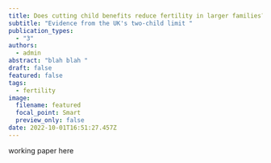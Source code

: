 ```yaml
---
title: Does cutting child benefits reduce fertility in larger families?
subtitle: "Evidence from the UK's two-child limit "
publication_types:
  - "3"
authors:
  - admin
abstract: "blah blah "
draft: false
featured: false
tags:
  - fertility
image:
  filename: featured
  focal_point: Smart
  preview_only: false
date: 2022-10-01T16:51:27.457Z
---
```

working paper here